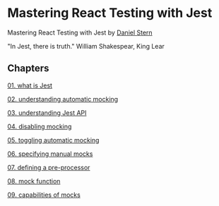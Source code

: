 # Mastering React Testing with Jest
Mastering React Testing with Jest by [Daniel Stern](https://www.pluralsight.com/courses/jest-mastering-react-testing)

"In Jest, there is truth." William Shakespear, King Lear

## Chapters

[01. what is Jest](https://github.com/xgirma/mastering-react-testing-with-jest/tree/master/chapters/01)

[02. understanding automatic mocking](https://github.com/xgirma/mastering-react-testing-with-jest/tree/master/chapters/02)

[03. understanding Jest API](https://github.com/xgirma/mastering-react-testing-with-jest/tree/master/chapters/03)

[04. disabling mocking](https://github.com/xgirma/mastering-react-testing-with-jest/tree/master/chapters/04)

[05. toggling automatic mocking](https://github.com/xgirma/mastering-react-testing-with-jest/tree/master/chapters/05)

[06. specifying manual mocks](https://github.com/xgirma/mastering-react-testing-with-jest/tree/master/chapters/06)

[07. defining a pre-processor](https://github.com/xgirma/mastering-react-testing-with-jest/tree/master/chapters/07)

[08. mock function](https://github.com/xgirma/mastering-react-testing-with-jest/tree/master/chapters/08)

[09. capabilities of mocks](https://github.com/xgirma/mastering-react-testing-with-jest/tree/master/chapters/09)